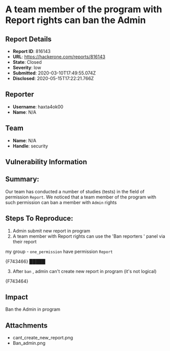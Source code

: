 # A team member of the program with Report rights can ban the Admin

## Report Details
- **Report ID**: 816143
- **URL**: https://hackerone.com/reports/816143
- **State**: Closed
- **Severity**: low
- **Submitted**: 2020-03-10T17:49:55.074Z
- **Disclosed**: 2020-05-15T17:22:21.766Z

## Reporter
- **Username**: haxta4ok00
- **Name**: N/A

## Team
- **Name**: N/A
- **Handle**: security

## Vulnerability Information
## Summary:
Our team has conducted a number of studies (tests) in the field of permission `Report`. We noticed that a team member of the program with such permission can ban a member with `Admin` rights

## Steps To Reproduce:
1) Admin submit new report in program
2) A team member with Report rights can use the 'Ban reporters ' panel via their report

my group - `one_permission` have permission `Report`

{F743466}
█████

3) After `ban` , admin can't create new report in program (it's not logical)

{F743464}

## Impact

Ban the Admin in program

## Attachments
- cant_create_new_report.png
- Ban_admin.png
